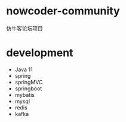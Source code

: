 # nowcoder-community
 
仿牛客论坛项目

# development
+ Java 11
+ spring
+ springMVC
+ springboot
+ mybatis
+ mysql
+ redis
+ kafka
